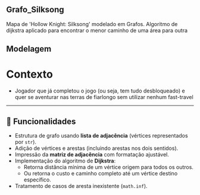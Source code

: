 ## Grafo_Silksong
Mapa de 'Hollow Knight: Silksong' modelado em Grafos. Algoritmo de dijkstra aplicado para encontrar o menor caminho de uma área para outra

## Modelagem
# Contexto
- Jogador que já completou o jogo (ou seja, tem tudo desbloqueado) e quer se aventurar nas terras de fiarlongo sem utilizar nenhum fast-travel


---

## 🚀 Funcionalidades

- Estrutura de grafo usando **lista de adjacência** (vértices representados por `str`).
- Adição de vértices e arestas (incluindo arestas nos dois sentidos).
- Impressão da **matriz de adjacência** com formatação ajustável.
- Implementação do algoritmo de **Dijkstra**:
  - Retorna distância mínima de um vértice origem para todos os outros.
  - Ou retorna o custo e caminho completo até um vértice destino específico.
- Tratamento de casos de aresta inexistente (`math.inf`).

